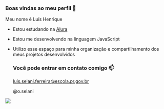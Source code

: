 ### Boas vindas ao meu perfil 💙

Meu nome é Luís Henrique

- Estou estudando na [Alura](https://www.alura.com.br)
- Estou me desenvolvendo na linguagem JavaScript
- Utilizo esse espaço para minha organização e compartilhamento dos meus projetos desenvolvidos

  ### Você pode entrar em contato comigo 📫
  luis.selani.ferreira@escola.pr.gov.br
  
  @o.selani

![]( https://media.tenor.com/NPuM7-0uJZIAAAAd/luffy-g5-one-piece-1072.gif)
